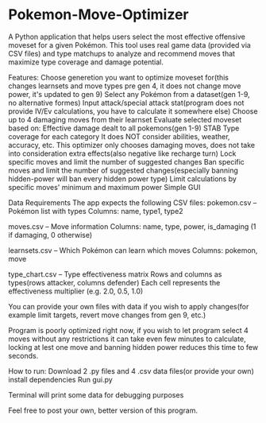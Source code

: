 # Pokemon-Move-Optimizer
A Python application that helps users select the most effective offensive moveset for a given Pokémon. This tool uses real game data (provided via CSV files) and type matchups to analyze and recommend moves that maximize type coverage and damage potential.

Features:
Choose generetion you want to optimize moveset for(this changes learnsets and move types pre gen 4, it does not change move power, it's updated to gen 9)
Select any Pokémon from a dataset(gen 1-9, no alternative formes)
Input attack/special attack stat(program does not provide IV/Ev calculations, you have to calculate it somewhere else)
Choose up to 4 damaging moves from their learnset
Evaluate selected moveset based on:
  Effective damage dealt to all pokemons(gen 1-9)
  STAB
  Type coverage for each category
  It does NOT consider abilities, weather, accuracy, etc.
This optimizer only chooses damaging moves, does not take into consideration extra effects(also negative like recharge turn)
Lock specific moves and limit the number of suggested changes
Ban specific moves and limit the number of suggested changes(especially banning hidden-power will ban every hidden power type)
Limit calculations by specific moves' minimum and maximum power
Simple GUI

Data Requirements
The app expects the following CSV files:
  pokemon.csv – Pokémon list with types
  Columns: name, type1, type2
  
  moves.csv – Move information
  Columns: name, type, power, is_damaging (1 if damaging, 0 otherwise)

  learnsets.csv – Which Pokémon can learn which moves
  Columns: pokemon, move

  type_chart.csv – Type effectiveness matrix
  Rows and columns as types(rows attacker, columns defender)
  Each cell represents the effectiveness multiplier (e.g. 2.0, 0.5, 1.0)

  You can provide your own files with data if you wish to apply changes(for example limit targets, revert move changes from gen 9, etc.)

  Program is poorly optimized right now, if you wish to let program select 4 moves without any restrictions it can take even few minutes to calculate, locking at lest one move and banning hidden power reduces this time to few seconds.

  How to run:
  Download 2 .py files and 4 .csv data files(or provide your own)
  install dependencies
  Run gui.py

  Terminal will print some data for debugging purposes

  Feel free to post your own, better version of this program.
